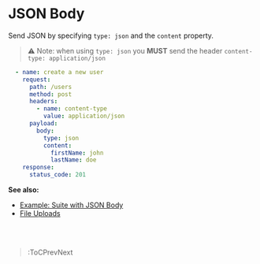 # JSON Body

Send JSON by specifying `type: json` and the `content` property.

> ⚠️ Note: when using `type: json` you **MUST** send the header `content-type: application/json`

```yaml
  - name: create a new user
    request:
      path: /users
      method: post
      headers:
        - name: content-type
          value: application/json
      payload:
        body:
          type: json
          content:
            firstName: john
            lastName: doe
    response:
      status_code: 201
```

**See also:**

- [Example: Suite with JSON Body](https://github.com/blossomfinance/rest-ez/blob/3f7b2f4fe69e77b4faaeefcf20ec0aa98863af51/test/cli/src/suites/jsondata.suite.yml)
- [File Uploads](/docs/request/file-uploads)

<br><br>

> :ToCPrevNext